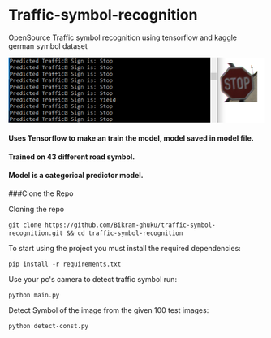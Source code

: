 # Traffic-symbol-recognition
OpenSource Traffic symbol recognition using tensorflow and kaggle german symbol dataset


![image](https://raw.githubusercontent.com/Bikram-ghuku/traffic-symbol-recognition/main/image.png)

#### Uses Tensorflow to make an train the model, model saved in model file.

#### Trained on 43 different road symbol.

#### Model is a categorical predictor model.

###Clone the Repo

Cloning the repo
```Copy the repo
git clone https://github.com/Bikram-ghuku/traffic-symbol-recognition.git && cd traffic-symbol-recognition
```


To start using the project you must install the required dependencies:
```Install dependencies
pip install -r requirements.txt
```

Use your pc's camera to detect traffic symbol run:
```Start camera recogniton
python main.py
```

Detect Symbol of the image from the given 100 test images:
```Detect symbol form image from the given 100 test images
python detect-const.py
```
